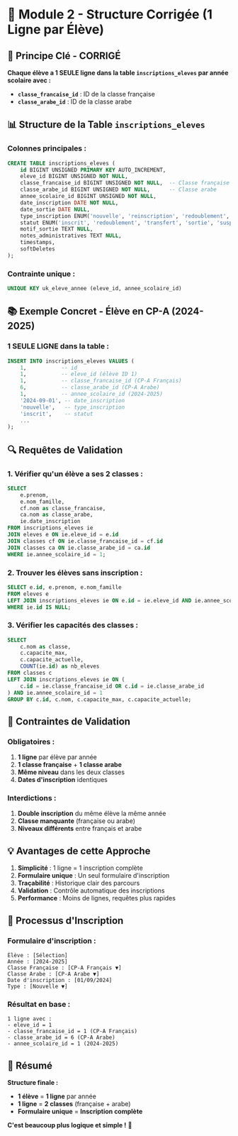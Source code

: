 # 🏫 Module 2 - Structure Corrigée (1 Ligne par Élève)

## 🎯 **Principe Clé - CORRIGÉ**

**Chaque élève a 1 SEULE ligne dans la table `inscriptions_eleves` par année scolaire avec :**

- **`classe_francaise_id`** : ID de la classe française
- **`classe_arabe_id`** : ID de la classe arabe

## 📊 **Structure de la Table `inscriptions_eleves`**

### **Colonnes principales :**
```sql
CREATE TABLE inscriptions_eleves (
    id BIGINT UNSIGNED PRIMARY KEY AUTO_INCREMENT,
    eleve_id BIGINT UNSIGNED NOT NULL,
    classe_francaise_id BIGINT UNSIGNED NOT NULL,  -- Classe française
    classe_arabe_id BIGINT UNSIGNED NOT NULL,      -- Classe arabe
    annee_scolaire_id BIGINT UNSIGNED NOT NULL,
    date_inscription DATE NOT NULL,
    date_sortie DATE NULL,
    type_inscription ENUM('nouvelle', 'reinscription', 'redoublement', 'transfert'),
    statut ENUM('inscrit', 'redoublement', 'transfert', 'sortie', 'suspendu'),
    motif_sortie TEXT NULL,
    notes_administratives TEXT NULL,
    timestamps,
    softDeletes
);
```

### **Contrainte unique :**
```sql
UNIQUE KEY uk_eleve_annee (eleve_id, annee_scolaire_id)
```

## 📚 **Exemple Concret - Élève en CP-A (2024-2025)**

### **1 SEULE LIGNE dans la table :**
```sql
INSERT INTO inscriptions_eleves VALUES (
    1,           -- id
    1,           -- eleve_id (élève ID 1)
    1,           -- classe_francaise_id (CP-A Français)
    6,           -- classe_arabe_id (CP-A Arabe)
    1,           -- annee_scolaire_id (2024-2025)
    '2024-09-01', -- date_inscription
    'nouvelle',   -- type_inscription
    'inscrit',    -- statut
    ...
);
```

## 🔍 **Requêtes de Validation**

### **1. Vérifier qu'un élève a ses 2 classes :**
```sql
SELECT 
    e.prenom,
    e.nom_famille,
    cf.nom as classe_francaise,
    ca.nom as classe_arabe,
    ie.date_inscription
FROM inscriptions_eleves ie
JOIN eleves e ON ie.eleve_id = e.id
JOIN classes cf ON ie.classe_francaise_id = cf.id
JOIN classes ca ON ie.classe_arabe_id = ca.id
WHERE ie.annee_scolaire_id = 1;
```

### **2. Trouver les élèves sans inscription :**
```sql
SELECT e.id, e.prenom, e.nom_famille
FROM eleves e
LEFT JOIN inscriptions_eleves ie ON e.id = ie.eleve_id AND ie.annee_scolaire_id = 1
WHERE ie.id IS NULL;
```

### **3. Vérifier les capacités des classes :**
```sql
SELECT 
    c.nom as classe,
    c.capacite_max,
    c.capacite_actuelle,
    COUNT(ie.id) as nb_eleves
FROM classes c
LEFT JOIN inscriptions_eleves ie ON (
    c.id = ie.classe_francaise_id OR c.id = ie.classe_arabe_id
) AND ie.annee_scolaire_id = 1
GROUP BY c.id, c.nom, c.capacite_max, c.capacite_actuelle;
```

## 🚨 **Contraintes de Validation**

### **Obligatoires :**
1. **1 ligne** par élève par année
2. **1 classe française** + **1 classe arabe**
3. **Même niveau** dans les deux classes
4. **Dates d'inscription** identiques

### **Interdictions :**
1. **Double inscription** du même élève la même année
2. **Classe manquante** (française ou arabe)
3. **Niveaux différents** entre français et arabe

## 💡 **Avantages de cette Approche**

1. **Simplicité** : 1 ligne = 1 inscription complète
2. **Formulaire unique** : Un seul formulaire d'inscription
3. **Traçabilité** : Historique clair des parcours
4. **Validation** : Contrôle automatique des inscriptions
5. **Performance** : Moins de lignes, requêtes plus rapides

## 📝 **Processus d'Inscription**

### **Formulaire d'inscription :**
```
Élève : [Sélection]
Année : [2024-2025]
Classe Française : [CP-A Français ▼]
Classe Arabe : [CP-A Arabe ▼]
Date d'inscription : [01/09/2024]
Type : [Nouvelle ▼]
```

### **Résultat en base :**
```
1 ligne avec :
- eleve_id = 1
- classe_francaise_id = 1 (CP-A Français)
- classe_arabe_id = 6 (CP-A Arabe)
- annee_scolaire_id = 1 (2024-2025)
```

## 🎯 **Résumé**

**Structure finale :**
- **1 élève** = **1 ligne** par année
- **1 ligne** = **2 classes** (française + arabe)
- **Formulaire unique** = **Inscription complète**

**C'est beaucoup plus logique et simple !** 🎉 